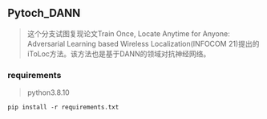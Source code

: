 ## Pytoch_DANN
> 这个分支试图复现论文Train Once, Locate Anytime for Anyone: Adversarial Learning based Wireless Localization(INFOCOM 21)提出的iToLoc方法。该方法也是基于DANN的领域对抗神经网络。

### requirements
> python3.8.10  
 ```shell
 pip install -r requirements.txt
 ```






